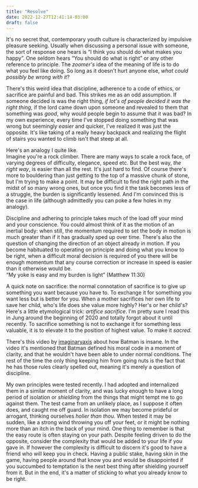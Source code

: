 ```yaml
---
title: "Resolve"
date: 2022-12-27T12:41:14-03:00
draft: false
---
```


It's no secret that, contemporary youth culture is characterized
by impulsive pleasure seeking. Usually when discussing a personal issue with
someone, the sort of response one hears is
&ldquo;I think you should do what makes you happy&rdquo;. One seldom hears
&ldquo;You should do what is right&rdquo; or any other reference to principle.
The _zoomer's_ idea of the meaning of life is to do what you feel like doing.
So long as it doesn't hurt anyone else, _what could possibly be wrong with it_?

There's this weird idea that discipline, adherence to a code of ethics, or
sacrifice are painful and bad. This strikes me as an odd assumption. If someone
decided is was the right thing, _if lot's of people decided it was the right thing_,
if the lord came down upon someone and revealed to them that something was _good_,
why would people begin to assume that it was bad? In my own experience, every time
I've stopped doing something that was wrong but seemingly _easier_ and quicker, I've
realized it was just the opposite. It's like taking of a really heavy backpack and
realizing the flight of stairs you wanted to climb isn't that steep at all.

Here's an analogy I quite like.  
Imagine you're a rock climber. There are many ways to scale a rock face, of varying
degrees of difficulty, elegance, speed etc. But the best way, _the right way_, is
easier than all the rest. It's just hard to find. Of course there's more to bouldering
than just getting to the top of a massive chunk of stone, but I'm trying to make a point.
It may be difficult to find the right path in the midst of so many wrong ones,
but once you find it the task becomes less of a struggle, the burden is significantly
lessened. And I'm convinced this is the case in life
(although admittedly you can poke a few holes in my analogy).

Discipline and adhering to principle takes much of the load off your mind and
your conscience. You could almost think of it as the motion of an inertial body:
when still, the momentum required to set the body in motion is much greater than
if it has gradually sped up over time. There's also the question of changing the
direction of an object already in motion. If you become habituated to operating on
principle and doing what you know to be right, when a difficult moral decision is
required of you there will be enough momentum that any course correction or increase
in speed is easier than it otherwise would be.  
&ldquo;My yoke is easy and my burden is light&rdquo; (Matthew 11:30)

A quick note on sacrifice: the normal connotation of sacrifice is to give up something
you want because you have to. To exchange it for something you want less but is better
for you. When a mother sacrifices her own life to save her child, who's life does she
value more highly? Her's or her child's? Here's a little etymological trick: _artifice_
_sacrifice_. I'm pretty sure I read this in Jung around the beginning of 2020 and totally
forgot about it until recently. To sacrifice something is not to exchange it for something
less valuable, it is to elevate it to the position of highest value. To make it _sacred_.

There's this video by
[imaginaryaxis](https://youtu.be/watch?v=IqYpx22bSwI&t=640s)
about how Batman is insane. In the video it's mentioned that Batman defined his
moral code in a moment of clarity, and that he wouldn't have been able to
under normal conditions. The rest of the time the only thing keeping him from
going nuts is the fact that he has those rules clearly spelled out, meaning
it's merely a question of discipline.

My own principles were tested recently. I had adopted and internalized them in
a similar moment of clarity, and was lucky enough to have a long period of
isolation or _shielding_ from the things that might tempt me to go against
them. The test came from an unlikely place, as I suppose it often does, and
caught me off guard. In isolation we may become prideful or arrogant, thinking
ourselves _holier than thou_. When tested it may be sudden, like a strong wind
throwing you off your feet, or it might be nothing more than an itch in the
back of your mind. One thing to remember is that the easy route is often staying
on your path. Despite feeling driven to do the opposite, consider the complexity
that would be added to your life if you gave in. If however the complexity is
difficult to discern it's good to have a friend who will keep you in check.
Having a public stake, having skin in the game, having people around that know
you and would be disappointed if you succumbed to temptation is the next best
thing after shielding yourself from it. But in the end, it's a matter of sticking
to what you already know to be right.

